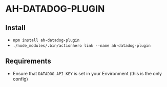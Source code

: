 # AH-DATADOG-PLUGIN

## Install

- `npm install ah-datadog-plugin`
- `./node_modules/.bin/actionhero link --name ah-datadog-plugin`

## Requirements

- Ensure that `DATADOG_API_KEY` is set in your Environment (this is the only config)
